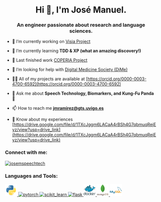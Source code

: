 <h1 align="center">Hi 👋, I'm José Manuel.</h1>
<h3 align="center">An engineer passionate about research and language sciences.</h3>

- 🔭 I’m currently working on [Visia Project](https://gtm.uvigo.es/en/research/grants-supporting-research/)

- 🌱 I’m currently learning **TDD & XP (what an amazing discovery!)**

- 🧭 Last finished work [COPERIA Project](https://coperia.es/)

- 🤝 I’m looking for help with [Digital Medicine Society (DiMe)](https://dimesociety.org/)

- 👨‍💻 All of my projects are available at [https://orcid.org/0000-0003-4700-6592](https://orcid.org/0000-0003-4700-6592)

- 💬 Ask me about **Speech Technology, Biomarkers, and Kung-Fu Panda 🐼**

- 📫 How to reach me **jmramirez@gts.uvigo.es**

- 📄 Know about my experiences [https://drive.google.com/file/d/1TXcJggm6LACaA4rBSh4G7qbmuqRejEyz/view?usp=drive_link](https://drive.google.com/file/d/1TXcJggm6LACaA4rBSh4G7qbmuqRejEyz/view?usp=drive_link)

<h3 align="left">Connect with me:</h3>
<p align="left">
<a href="https://linkedin.com/in/josemspeechtech" target="blank"><img align="center" src="https://raw.githubusercontent.com/rahuldkjain/github-profile-readme-generator/master/src/images/icons/Social/linked-in-alt.svg" alt="josemspeechtech" height="30" width="40" /></a>
</p>

<h3 align="left">Languages and Tools:</h3>
<p align="left">
  <a href="https://www.python.org" target="_blank" rel="noreferrer"> <img src="https://raw.githubusercontent.com/devicons/devicon/master/icons/python/python-original.svg" alt="python" width="40" height="40"/> </a>   
  <a href="https://pytorch.org/" target="_blank" rel="noreferrer"> <img src="https://www.vectorlogo.zone/logos/pytorch/pytorch-icon.svg" alt="pytorch" width="40" height="40"/> </a> 
  <a href="https://scikit-learn.org/" target="_blank" rel="noreferrer"> <img src="https://upload.wikimedia.org/wikipedia/commons/0/05/Scikit_learn_logo_small.svg" alt="scikit_learn" width="40" height="40"/> </a> 
  <a href="https://flask.palletsprojects.com/" target="_blank" rel="noreferrer"> <img src="https://www.vectorlogo.zone/logos/pocoo_flask/pocoo_flask-icon.svg" alt="flask" width="40" height="40"/> </a>
  <a href="https://www.docker.com/" target="_blank" rel="noreferrer"> <img src="https://raw.githubusercontent.com/devicons/devicon/master/icons/docker/docker-original-wordmark.svg" alt="docker" width="40" height="40"/> </a> 
  <a href="https://www.mongodb.com/" target="_blank" rel="noreferrer"> <img src="https://raw.githubusercontent.com/devicons/devicon/master/icons/mongodb/mongodb-original-wordmark.svg" alt="mongodb" width="40" height="40"/> </a> 
  <a href="https://www.mysql.com/" target="_blank" rel="noreferrer"> <img src="https://raw.githubusercontent.com/devicons/devicon/master/icons/mysql/mysql-original-wordmark.svg" alt="mysql" width="40" height="40"/> </a> 
</p>
